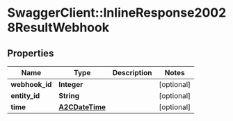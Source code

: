 # SwaggerClient::InlineResponse20028ResultWebhook

## Properties
Name | Type | Description | Notes
------------ | ------------- | ------------- | -------------
**webhook_id** | **Integer** |  | [optional] 
**entity_id** | **String** |  | [optional] 
**time** | [**A2CDateTime**](A2CDateTime.md) |  | [optional] 



